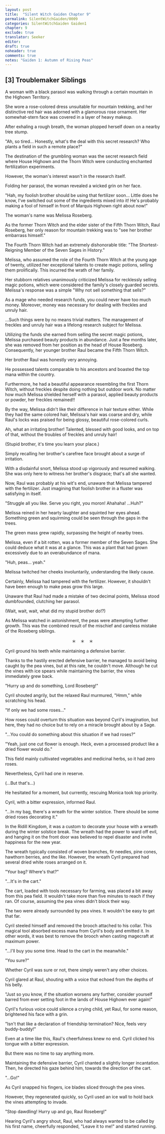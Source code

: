 ```yaml
---
layout: post
title:  "Silent Witch Gaiden Chapter 9"
permalink: SilentWitchGaiden/0009
categories: SilentWitchGaiden Gaiden1
chapter: 9
exclude: true
translator: Seeker
editor: 
draft: true
noheader: true
comments: true
notes: "Gaiden 1: Autumn of Rising Peas"
---
```

<h2>[3] Troublemaker Siblings</h2>

A woman with a black parasol was walking through a certain mountain in the Highown Territory.

She wore a rose-colored dress unsuitable for mountain trekking, and her distinctive red hair was adorned with a glamorous rose ornament. Her somewhat-stern face was covered in a layer of heavy makeup.

After exhaling a rough breath, the woman plopped herself down on a nearby tree stump.

"Ah, so tired... Honestly, what's the deal with this secret research? Who plants a field in such a remote place?"

The destination of the grumbling woman was the secret research field where House Highown and the Thorn Witch were conducting enchanted fertilization experiments.

However, the woman's interest wasn't in the research itself.

Folding her parasol, the woman revealed a wicked grin on her face.

"Hah, my foolish brother should be using that fertilizer soon... Little does he know, I've switched out some of the ingredients mixed into it! He's probably making a fool of himself in front of Marquis Highown right about now!"

The woman's name was Melissa Roseberg.

As the former Thorn Witch and the elder sister of the Fifth Thorn Witch, Raul Roseberg, her only reason for mountain trekking was to "see her brother embarrass himself."

The Fourth Thorn Witch had an extremely dishonorable title: "The Shortest-Reigning Member of the Seven Sages in History."

Melissa, who assumed the role of the Fourth Thorn Witch at the young age of twenty, utilized her exceptional talents to create magic potions, selling them prolifically. This incurred the wrath of her family.

Her stubborn relatives unanimously criticized Melissa for recklessly selling magic potions, which were considered the family's closely guarded secrets. Melissa's response was a simple "Why not sell something that sells?"

As a mage who needed research funds, you could never have too much money. Moreover, money was necessary for dealing with freckles and unruly hair.

...Such things were by no means trivial matters. The management of freckles and unruly hair was a lifelong research subject for Melissa.

Utilizing the funds she earned from selling the secret magic potions, Melissa purchased beauty products in abundance. Just a few months later, she was removed from her position as the head of House Roseberg. Consequently, her younger brother Raul became the Fifth Thorn Witch.

Her brother Raul was honestly very annoying.

He possessed talents comparable to his ancestors and boasted the top mana within the country.

Furthermore, he had a beautiful appearance resembling the first Thorn Witch, without freckles despite doing nothing but outdoor work. No matter how much Melissa shielded herself with a parasol, applied beauty products or powder, her freckles remained!!

By the way, Melissa didn't like their difference in hair texture either. While they had the same colored hair, Melissa's hair was coarse and dry, while Raul's locks was praised for being glossy, beautiful rose-colored curls.

Ah, what an irritating brother! Talented, blessed with good looks, and on top of that, without the troubles of freckles and unruly hair!

(Stupid brother, it's time you learn your place.)

Simply recalling her brother's carefree face brought about a surge of irritation.

With a disdainful snort, Melissa stood up vigorously and resumed walking. She was only here to witness her brother's disgrace; that's all she wanted.

Now, Raul was probably at his wit's end, unaware that Melissa tampered with the fertilizer. Just imagining that foolish brother in a fluster was satisfying in itself.

"Struggle all you like. Serve you right, you moron! Ahahaha! ...Huh?"

Melissa reined in her hearty laughter and squinted her eyes ahead. Something green and squirming could be seen through the gaps in the trees.

The green mass grew rapidly, surpassing the height of nearby trees.

Melissa, even if a bit rotten, was a former member of the Seven Sages. She could deduce what it was at a glance. This was a plant that had grown excessively due to an overabundance of mana.

"Huh, peas... yeah."

Melissa twitched her cheeks involuntarily, understanding the likely cause.

Certainly, Melissa had tampered with the fertilizer. However, it shouldn't have been enough to make peas grow this large.

Unaware that Raul had made a mistake of two decimal points, Melissa stood dumbfounded, clutching her parasol.

(Wait, wait, wait, what did my stupid brother do!?)

As Melissa watched in astonishment, the peas were attempting further growth. This was the combined result of the mischief and careless mistake of the Roseberg siblings.

<p style="text-align: center;">＊　＊　＊</p>

Cyril ground his teeth while maintaining a defensive barrier.

Thanks to the hastily erected defensive barrier, he managed to avoid being caught by the pea vines, but at this rate, he couldn't move. Although he cut the vines with ice spears while maintaining the barrier, the vines immediately grew back.

"Hurry up and do something, Lord Roseberg!"

Cyril shouted angrily, but the relaxed Raul murmured, "Hmm," while scratching his head.

"If only we had some roses..."

How roses could overturn this situation was beyond Cyril's imagination, but here, they had no choice but to rely on a miracle brought about by a Sage.

"...You could do something about this situation if we had roses?"

"Yeah, just one cut flower is enough. Heck, even a processed product like a dried flower would do."

This field mainly cultivated vegetables and medicinal herbs, so it had zero roses.

Nevertheless, Cyril had one in reserve.

(...But that's...)

He hesitated for a moment, but currently, rescuing Monica took top priority.

Cyril, with a bitter expression, informed Raul.

"...In my bag, there's a wreath for the winter solstice. There should be some dried roses decorating it."

In the Ridill Kingdom, it was a custom to decorate your house with a wreath during the winter solstice break. The wreath had the power to ward off evil, and hanging it on the front door was believed to repel disaster and invite happiness for the new year.

The wreath typically consisted of woven branches, fir needles, pine cones, hawthorn berries, and the like. However, the wreath Cyril prepared had several dried white roses arranged on it.

"Your bag? Where's that?"

"...It's in the cart."

The cart, loaded with tools necessary for farming, was placed a bit away from this pea field. It wouldn't take more than five minutes to reach if they ran. Of course, assuming the pea vines didn't block their way.

The two were already surrounded by pea vines. It wouldn't be easy to get that far.

Cyril steeled himself and removed the brooch attached to his collar. This magical tool absorbed excess mana from Cyril's body and emitted it. In other words, it was best to remove the brooch when casting magecraft at maximum power.

"...I'll buy you some time. Head to the cart in the meanwhile."

"You sure?"

Whether Cyril was sure or not, there simply weren't any other choices.

Cyril glared at Raul, shouting with a voice that echoed from the depths of his belly.

"Just so you know, if the situation worsens any further, consider yourself barred from ever setting foot in the lands of House Highown ever again!"

Cyril's furious voice could silence a crying child, yet Raul, for some reason, brightened his face with a grin.

"Isn't that like a declaration of friendship termination? Nice, feels very buddy-buddy!"

Even at a time like this, Raul's cheerfulness knew no end. Cyril clicked his tongue with a bitter expression.

But there was no time to say anything more.

Maintaining the defensive barrier, Cyril chanted a slightly longer incantation. Then, he directed his gaze behind him, towards the direction of the cart.

"...Go!"

As Cyril snapped his fingers, ice blades sliced through the pea vines.

However, they regenerated quickly, so Cyril used an ice wall to hold back the vines attempting to invade.

"Stop dawdling! Hurry up and go, Raul Roseberg!"

Hearing Cyril's angry shout, Raul, who had always wanted to be called by his first name, cheerfully responded, "Leave it to me!" and started running.
